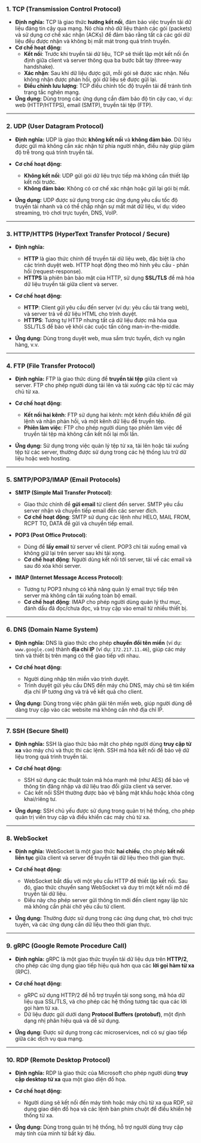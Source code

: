 ### 1. **TCP (Transmission Control Protocol)**

- **Định nghĩa:** TCP là giao thức **hướng kết nối**, đảm bảo việc truyền tải dữ liệu đáng tin cậy qua mạng. Nó chia nhỏ dữ liệu thành các gói (packets) và sử dụng cơ chế xác nhận (ACKs) để đảm bảo rằng tất cả các gói dữ liệu đều được nhận và không bị mất mát trong quá trình truyền.
- **Cơ chế hoạt động:**
  - **Kết nối**: Trước khi truyền tải dữ liệu, TCP sẽ thiết lập một kết nối ổn định giữa client và server thông qua ba bước bắt tay (three-way handshake).
  - **Xác nhận**: Sau khi dữ liệu được gửi, mỗi gói sẽ được xác nhận. Nếu không nhận được phản hồi, gói dữ liệu sẽ được gửi lại.
  - **Điều chỉnh lưu lượng**: TCP điều chỉnh tốc độ truyền tải để tránh tình trạng tắc nghẽn mạng.
- **Ứng dụng:** Dùng trong các ứng dụng cần đảm bảo độ tin cậy cao, ví dụ: web (HTTP/HTTPS), email (SMTP), truyền tải tệp (FTP).

---

### 2. **UDP (User Datagram Protocol)**

- **Định nghĩa:** UDP là giao thức **không kết nối** và **không đảm bảo**. Dữ liệu được gửi mà không cần xác nhận từ phía người nhận, điều này giúp giảm độ trễ trong quá trình truyền tải.

- **Cơ chế hoạt động:**
  - **Không kết nối**: UDP gửi gói dữ liệu trực tiếp mà không cần thiết lập kết nối trước.
  - **Không đảm bảo**: Không có cơ chế xác nhận hoặc gửi lại gói bị mất.
- **Ứng dụng:** UDP được sử dụng trong các ứng dụng yêu cầu tốc độ truyền tải nhanh và có thể chấp nhận sự mất mát dữ liệu, ví dụ: video streaming, trò chơi trực tuyến, DNS, VoIP.

---

### 3. **HTTP/HTTPS (HyperText Transfer Protocol / Secure)**

- **Định nghĩa:**

  - **HTTP** là giao thức chính để truyền tải dữ liệu web, đặc biệt là cho các trình duyệt web. HTTP hoạt động theo mô hình yêu cầu - phản hồi (request-response).
  - **HTTPS** là phiên bản bảo mật của HTTP, sử dụng **SSL/TLS** để mã hóa dữ liệu truyền tải giữa client và server.

- **Cơ chế hoạt động:**

  - **HTTP**: Client gửi yêu cầu đến server (ví dụ: yêu cầu tải trang web), và server trả về dữ liệu HTML cho trình duyệt.
  - **HTTPS**: Tương tự HTTP nhưng tất cả dữ liệu được mã hóa qua SSL/TLS để bảo vệ khỏi các cuộc tấn công man-in-the-middle.

- **Ứng dụng:** Dùng trong duyệt web, mua sắm trực tuyến, dịch vụ ngân hàng, v.v.

---

### 4. **FTP (File Transfer Protocol)**

- **Định nghĩa:** FTP là giao thức dùng để **truyền tải tệp** giữa client và server. FTP cho phép người dùng tải lên và tải xuống các tệp từ các máy chủ từ xa.

- **Cơ chế hoạt động:**

  - **Kết nối hai kênh**: FTP sử dụng hai kênh: một kênh điều khiển để gửi lệnh và nhận phản hồi, và một kênh dữ liệu để truyền tệp.
  - **Phiên làm việc**: FTP cho phép người dùng tạo phiên làm việc để truyền tải tệp mà không cần kết nối lại mỗi lần.

- **Ứng dụng:** Sử dụng trong việc quản lý tệp từ xa, tải lên hoặc tải xuống tệp từ các server, thường được sử dụng trong các hệ thống lưu trữ dữ liệu hoặc web hosting.

---

### 5. **SMTP/POP3/IMAP (Email Protocols)**

- **SMTP (Simple Mail Transfer Protocol)**:

  - Giao thức chính để **gửi email** từ client đến server. SMTP yêu cầu server nhận và chuyển tiếp email đến các server đích.
  - **Cơ chế hoạt động**: SMTP sử dụng các lệnh như HELO, MAIL FROM, RCPT TO, DATA để gửi và chuyển tiếp email.

- **POP3 (Post Office Protocol)**:

  - Dùng để **lấy email** từ server về client. POP3 chỉ tải xuống email và không giữ lại trên server sau khi tải xong.
  - **Cơ chế hoạt động**: Người dùng kết nối tới server, tải về các email và sau đó xóa khỏi server.

- **IMAP (Internet Message Access Protocol)**:
  - Tương tự POP3 nhưng có khả năng quản lý email trực tiếp trên server mà không cần tải xuống toàn bộ email.
  - **Cơ chế hoạt động**: IMAP cho phép người dùng quản lý thư mục, đánh dấu đã đọc/chưa đọc, và truy cập vào email từ nhiều thiết bị.

---

### 6. **DNS (Domain Name System)**

- **Định nghĩa:** DNS là giao thức cho phép **chuyển đổi tên miền** (ví dụ: `www.google.com`) thành **địa chỉ IP** (ví dụ: `172.217.11.46`), giúp các máy tính và thiết bị trên mạng có thể giao tiếp với nhau.

- **Cơ chế hoạt động:**
  - Người dùng nhập tên miền vào trình duyệt.
  - Trình duyệt gửi yêu cầu DNS đến máy chủ DNS, máy chủ sẽ tìm kiếm địa chỉ IP tương ứng và trả về kết quả cho client.
- **Ứng dụng:** Dùng trong việc phân giải tên miền web, giúp người dùng dễ dàng truy cập vào các website mà không cần nhớ địa chỉ IP.

---

### 7. **SSH (Secure Shell)**

- **Định nghĩa:** SSH là giao thức bảo mật cho phép người dùng **truy cập từ xa** vào máy chủ và thực thi các lệnh. SSH mã hóa kết nối để bảo vệ dữ liệu trong quá trình truyền tải.

- **Cơ chế hoạt động:**

  - SSH sử dụng các thuật toán mã hóa mạnh mẽ (như AES) để bảo vệ thông tin đăng nhập và dữ liệu trao đổi giữa client và server.
  - Các kết nối SSH thường được bảo vệ bằng mật khẩu hoặc khóa công khai/riêng tư.

- **Ứng dụng:** SSH chủ yếu được sử dụng trong quản trị hệ thống, cho phép quản trị viên truy cập và điều khiển các máy chủ từ xa.

---

### 8. **WebSocket**

- **Định nghĩa:** WebSocket là một giao thức **hai chiều**, cho phép **kết nối liên tục** giữa client và server để truyền tải dữ liệu theo thời gian thực.

- **Cơ chế hoạt động:**

  - WebSocket bắt đầu với một yêu cầu HTTP để thiết lập kết nối. Sau đó, giao thức chuyển sang WebSocket và duy trì một kết nối mở để truyền tải dữ liệu.
  - Điều này cho phép server gửi thông tin mới đến client ngay lập tức mà không cần phải chờ yêu cầu từ client.

- **Ứng dụng:** Thường được sử dụng trong các ứng dụng chat, trò chơi trực tuyến, và các ứng dụng cần dữ liệu theo thời gian thực.

---

### 9. **gRPC (Google Remote Procedure Call)**

- **Định nghĩa:** gRPC là một giao thức truyền tải dữ liệu dựa trên **HTTP/2**, cho phép các ứng dụng giao tiếp hiệu quả hơn qua các **lời gọi hàm từ xa** (RPC).

- **Cơ chế hoạt động:**

  - gRPC sử dụng HTTP/2 để hỗ trợ truyền tải song song, mã hóa dữ liệu qua SSL/TLS, và cho phép các hệ thống tương tác qua các lời gọi hàm từ xa.
  - Dữ liệu được gửi dưới dạng **Protocol Buffers (protobuf)**, một định dạng nhị phân hiệu quả và dễ sử dụng.

- **Ứng dụng:** Được sử dụng trong các microservices, nơi có sự giao tiếp giữa các dịch vụ qua mạng.

---

### 10. **RDP (Remote Desktop Protocol)**

- **Định nghĩa:** RDP là giao thức của Microsoft cho phép người dùng **truy cập desktop từ xa** qua một giao diện đồ họa.

- **Cơ chế hoạt động:**

  - Người dùng sẽ kết nối đến máy tính hoặc máy chủ từ xa qua RDP, sử dụng giao diện đồ họa và các lệnh bàn phím chuột để điều khiển hệ thống từ xa.

- **Ứng dụng:** Dùng trong quản trị hệ thống, hỗ trợ người dùng truy cập máy tính của mình từ bất kỳ đâu.

